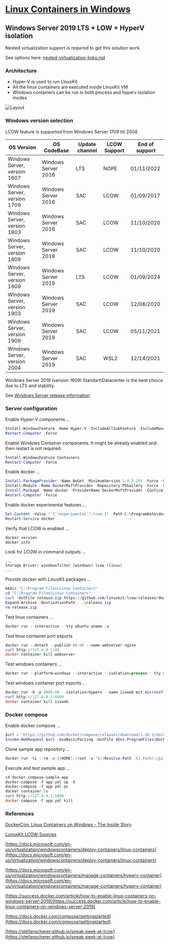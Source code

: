 # [Linux Containers in Windows](README.md)

## Windows Server 2019 LTS + LOW + HyperV isolation

Nested virtualization support is required to get this solution work.

See options here: [nested-virtualization-links.md](nested-virtualization-links.md)

### Architecture

- Hyper-V is used to run LinuxKit
- All the linux containers are executed inside LinuxKit VM
- Windows containers can be run in both process and hyperv isolation modes

![Layout](https://app.lucidchart.com/publicSegments/view/8c00e4e0-0dc4-4447-871a-be47c3c5a760/image.png)

### Windows version selection

LCOW feature is supported from Windows Server 1709 till 2004.

| OS Version                   | OS CodeBase         | Update channel | LCOW Support | End of support |
| ---------------------------- | ------------------- | -------------- | ------------ | -------------- |
| Windows Server, version 1607 | Windows Server 2016 | LTS            | NOPE         | 01/11/2022     |
| Windows Server, version 1709 | Windows Server 2016 | SAC            | LCOW         | 01/09/2017     |
| Windows Server, version 1803 | Windows Server 2016 | SAC            | LCOW         | 11/10/2020     |
| Windows Server, version 1809 | Windows Server 2019 | SAC            | LCOW         | 11/10/2020     |
| Windows Server, version 1809 | Windows Server 2019 | LTS            | LCOW         | 01/09/2024     |
| Windows Server, version 1903 | Windows Server 2019 | SAC            | LCOW         | 12/08/2020     |
| Windows Server, version 1909 | Windows Server 2019 | SAC            | LCOW         | 05/11/2021     |
| Windows Server, version 2004 | Windows Server 2019 | SAC            | WSL2         | 12/14/2021     |

Windows Server 2019 (version 1809) Standart\Datacenter is the best choice due to LTS and stability.

See [Windows Server release information](https://docs.microsoft.com/en-us/windows-server/get-started/windows-server-release-info)

### Server configuration

Enable Hyper-V components ...

```powershell
Install-WindowsFeature -Name Hyper-V -IncludeAllSubFeature -IncludeManagementTools
Restart-Computer -Force
```

Enable Windows Container components. It might be already enabled and then restart is not required.

```powershell
Install-WindowsFeature Containers
Restart-Computer -Force
```

Enable docker ...


```powershell
Install-PackageProvider -Name NuGet -MinimumVersion 2.8.5.201 -Force -Confirm:$False
Install-Module -Name DockerMsftProvider -Repository PSGallery -Force -Scope AllUsers -Confirm:$False
Install-Package -Name docker -ProviderName DockerMsftProvider -Confirm:$False -Force
Restart-Computer -Force
```

Enable docker experimental features ...

```powershell
Set-Content -Value "`{`"experimental`":true`}" -Path C:\ProgramData\docker\config\daemon.json
Restart-Service docker
```

Verify that LCOW is enabled ...

```powershell
docker version
docker info
```

Look for LCOW in command outputs ...

```plain
...
Storage Driver: windowsfilter (windows) lcow (linux)
...
```

Provide docker with LinuxKit packages ...

```powershell
mkdir "C:\Program Files\Linux Containers"
cd "C:\Program Files\Linux Containers"
curl -OutFile release.zip https://github.com/linuxkit/lcow/releases/download/v4.14.35-v0.3.9/release.zip
Expand-Archive -DestinationPath . .\release.zip
rm release.zip
```

Test linux containers ...

```powershell
docker run --interactive --tty ubuntu uname -a
```

Test linux container port exports

```powershell
docker run --detach --publish 80:80 --name webserver nginx
curl http://127.0.0.1:80
docker container kill webserver
```

Test windows containers ...

```powershell
docker run --platform=windows --interactive --isolation=process --tty mcr.microsoft.com/powershell:lts-nanoserver-1809 pwsh.exe -Command {hostname}
```

Test windows container port exports ...

```powershell
docker run -d -p 8080:80 --isolation=hyperv --name iisweb mcr.microsoft.com/windows/servercore/iis
curl http://127.0.0.1:8080
docker container kill iisweb
```

### Docker compose

Enable docker compose ...

```powershell
$url = "https://github.com/docker/compose/releases/download/1.26.1/docker-compose-Windows-x86_64.exe"
Invoke-WebRequest $url -UseBasicParsing -OutFile $Env:ProgramFiles\Docker\docker-compose.exe
```

Clone sample app repository ...

```powershell
docker run -ti --rm -v ${HOME}:/root -v "$((Resolve-Path .\).Path):/git" alpine/git clone https://github.com/btower-labz/docker-compose-sample-app.git
```

Execute and test sample app ...

```powershell
cd docker-compose-sample-app
docker-compose -f app.yml up -d
docker-compose -f app.yml ps
docker container ls
curl http://127.0.0.1:5000
docker-compose -f app.yml kill
```

### References

[DockerCon: Linux Containers on Windows - The Inside Story](https://www.youtube.com/watch?v=JZtQnYaO874)

[LunuxKit LCOW Sources](https://github.com/linuxkit/lcow)

[https://docs.microsoft.com/en-us/virtualization/windowscontainers/deploy-containers/linux-containers](https://docs.microsoft.com/en-us/virtualization/windowscontainers/deploy-containers/linux-containers)

[https://docs.microsoft.com/en-us/virtualization/windowscontainers/manage-containers/hyperv-container](https://docs.microsoft.com/en-us/virtualization/windowscontainers/manage-containers/hyperv-container)

[https://success.docker.com/article/how-to-enable-linux-containers-on-windows-server-2019](https://success.docker.com/article/how-to-enable-linux-containers-on-windows-server-2019)

[https://docs.docker.com/compose/gettingstarted](https://docs.docker.com/compose/gettingstarted)

[https://stefanscherer.github.io/sneak-peek-at-lcow](https://stefanscherer.github.io/sneak-peek-at-lcow)
